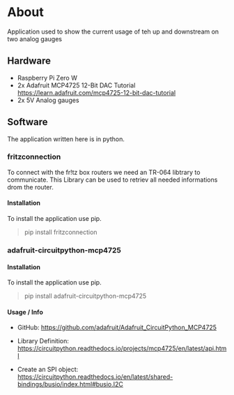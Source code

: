 # About
Application used to show the current usage of teh up and downstream on two analog gauges


## Hardware

- Raspberry Pi Zero W
- 2x Adafruit MCP4725 12-Bit DAC Tutorial https://learn.adafruit.com/mcp4725-12-bit-dac-tutorial
- 2x 5V Analog gauges


## Software

The application written here is in python.

### fritzconnection

To connect with the fr!tz box routers we need an TR-064 libtrary to communicate. This Library can be used to retriev all needed informations drom the router.

#### Installation

To install the application use pip.

> pip install fritzconnection

### adafruit-circuitpython-mcp4725

#### Installation

To install the application use pip.

> pip install adafruit-circuitpython-mcp4725

#### Usage / Info 

- GitHub: https://github.com/adafruit/Adafruit_CircuitPython_MCP4725

- Library Definition: https://circuitpython.readthedocs.io/projects/mcp4725/en/latest/api.html
- Create an SPI object: https://circuitpython.readthedocs.io/en/latest/shared-bindings/busio/index.html#busio.I2C
